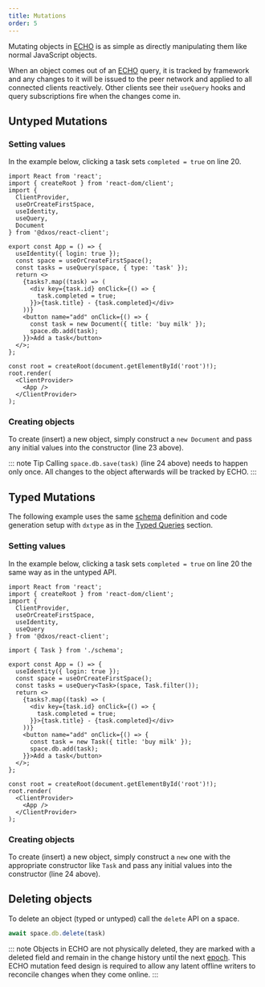 ```yaml
---
title: Mutations
order: 5
---
```


Mutating objects in [ECHO](../platform/) is as simple as directly manipulating them like normal JavaScript objects.

When an object comes out of an [ECHO](../platform/) query, it is tracked by framework and any changes to it will be issued to the peer network and applied to all connected clients reactively. Other clients see their `useQuery` hooks and query subscriptions fire when the changes come in.

## Untyped Mutations

### Setting values

In the example below, clicking a task sets `completed = true` on line 20.

```tsx{19,23,24} file=./snippets/mutations.tsx#L5-
import React from 'react';
import { createRoot } from 'react-dom/client';
import {
  ClientProvider,
  useOrCreateFirstSpace,
  useIdentity,
  useQuery,
  Document
} from '@dxos/react-client';

export const App = () => {
  useIdentity({ login: true });
  const space = useOrCreateFirstSpace();
  const tasks = useQuery(space, { type: 'task' });
  return <>
    {tasks?.map((task) => (
      <div key={task.id} onClick={() => {
        task.completed = true;
      }}>{task.title} - {task.completed}</div>
    ))}
    <button name="add" onClick={() => {
      const task = new Document({ title: 'buy milk' });
      space.db.add(task);
    }}>Add a task</button>
  </>;
};

const root = createRoot(document.getElementById('root')!);
root.render(
  <ClientProvider>
    <App />
  </ClientProvider>
);
```

### Creating objects

To create (insert) a new object, simply construct a `new Document` and pass any initial values into the constructor (line 23 above).

::: note Tip
Calling `space.db.save(task)` (line 24 above) needs to happen only once. All changes to the object afterwards will be tracked by ECHO.
:::

## Typed Mutations

The following example uses the same [schema](./queries#typed-queries) definition and code generation setup with `dxtype` as in the [Typed Queries](./queries#typed-queries) section.

### Setting values

In the example below, clicking a task sets `completed = true` on line 20 the same way as in the untyped API.

```tsx{20,24,25} file=./snippets/mutations-typed.tsx#L5-
import React from 'react';
import { createRoot } from 'react-dom/client';
import {
  ClientProvider,
  useOrCreateFirstSpace,
  useIdentity,
  useQuery
} from '@dxos/react-client';

import { Task } from './schema';

export const App = () => {
  useIdentity({ login: true });
  const space = useOrCreateFirstSpace();
  const tasks = useQuery<Task>(space, Task.filter());
  return <>
    {tasks?.map((task) => (
      <div key={task.id} onClick={() => {
        task.completed = true;
      }}>{task.title} - {task.completed}</div>
    ))}
    <button name="add" onClick={() => {
      const task = new Task({ title: 'buy milk' });
      space.db.add(task);
    }}>Add a task</button>
  </>;
};

const root = createRoot(document.getElementById('root')!);
root.render(
  <ClientProvider>
    <App />
  </ClientProvider>
);
```

### Creating objects

To create (insert) a new object, simply construct a `new` one with the appropriate constructor like `Task` and pass any initial values into the constructor (line 24 above).

## Deleting objects

To delete an object (typed or untyped) call the `delete` API on a space.

```ts
await space.db.delete(task)
```

::: note
Objects in ECHO are not physically deleted, they are marked with a deleted field and remain in the change history until the next [epoch](../glossary#epoch). This ECHO mutation feed design is required to allow any latent offline writers to reconcile changes when they come online.
:::
